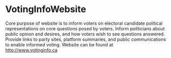 VotingInfoWebsite
=================

Core purpose of website is to inform voters on electoral candidate political representations on core questions posed by voters.  Inform politicians about public opinon and desires, and how voters wish to see questions answered.  Provide links to party sites, platform summaries, and public communications to enable informed voting.  Website can be found at http://www.votinginfo.ca

